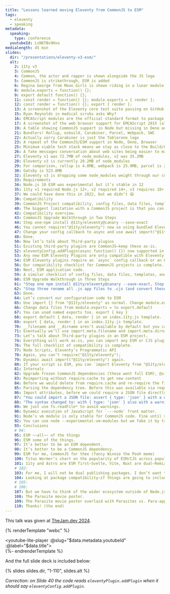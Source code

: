```yaml
---
title: "Lessons learned moving Eleventy from CommonJS to ESM"
tags:
  - eleventy
  - speaking
metadata:
  speaking:
    type: conference
  youtubeId: LsN6TBx9Hxo
medialength: 45 min
slides:
  dir: "/presentations/eleventy-v3-esm/"
  alt:
    2: 11ty v3
    3: CommonJS
    4: Common, the actor and rapper is shown alongside the JS logo
    5: CommonJS is strikethrough, ESM is added
    6: Regina George from Mean Girls is shown riding in a lunar module and says Get in Loser—We’re using Modules now
    8: module.exports = function() {};
    9: export default function() {};
    11: const render = function() {}; module.exports = { render };
    12: const render = function() {}; export { render };
    13: A screenshot of the Eleventy core test suite passing on GitHub actions (1048 tests) on Mac/Linux/Windows
    15: Ryan Reynolds in medical scrubs asks Why?
    16: EMCAScript modules are the official standard format to package JavaScript code for reuse. (via TC39 and the node.js documentation)
    17: A screenshot of the web browser support for EMCAScript 2015 (all green)
    19: A table showing CommonJS support in Node but missing in Deno and the Browser but ESM supported in all.
    21: Bundlers! Rollup, esbuild, Carabiner, Parcel, Webpack, SWC
    22: Actually sorry Carabiner is just the Toblerone logo
    23: A repeat of the CommonJS/ESM support in Node, Deno, Browser
    25: Minimum viable tech stack means we stay as close to the Build/no-build line as possible, avoiding as many dependencies as we can to stick as close to HTML/CSS/JS as we can.
    26: A fake messages conversation about web sites being easier to maintain because they do less!
    27: Eleventy v1 was 72.7MB of node_modules, v2 was 35.2MB
    28: Eleventy v3 is currently 20.2MB of node_modules
    29: For comparison, rollup is 4.8MB, webpack is 25.9MB, parcel is 281.9MB, esbuild is 9.9MB and swc is 47MB.
    30: Gatsby is 523.8MB
    32: Eleventy v3 is dropping some node_modules weight through our community survey results. Handlebars, Pug, Mustache, EJS, and Haml are all unpopular template syntaxes and we’ll move these into plugin-land.
    33: Requirements
    34: Node.js 10 ESM was experimental but it’s stable in 12
    35: 11ty v1 required Node.js 12+, v2 required 14+, v3 requires 18+
    37: We could have done this in 2022, but we didn’t 😅
    38: Compatibility
    39: CommonJS Project compatibility, config files, data files, template files, third party plugins.
    40: The biggest limitation with a CommonJS project is that you can’t require an ESM dependency (which Eleventy is, now)
    42: Compatibility overview.
    43: CommonJS Upgrade Walkthrough in Two Steps
    44: Step one—npm install @11ty/eleventy@canary --save-exact
    46: You cannot require("@11ty/eleventy") now so using bundled Eleventy plugins need to change.
    47: Change your config callback to async and use await import("@11ty/eleventy") to include them instead.
    48: Done.
    50: Now let’s talk about Third-party plugins
    51: Existing third-party plugins are CommonJS—keep these as-is.
    52: eleventyConfig.addPlugin(async function() {}) now supported in Eleventy v3
    53: Any new ESM Eleventy Plugins are only compatible with Eleventy v3
    54: ESM Eleventy plugins require an `async` config callback or an ESM configuration file—both of which are only supported in Eleventy v3
    56: Our compatibility checklist for CommonJS projects is complete.
    58: Next, ESM application code.
    59: A similar checklist of config files, data files, templates, and plugins.
    60: ESM Upgrade Walkthrough in Three Steps
    61: "Step one npm install @11ty/eleventy@canary --save-exact, Step two add type: 'module' to your package.json. All .js files in your project are now assumed to be ESM."
    62: "Step three rename all .js app files to .cjs (and convert these over to ESM as-needed or not at all)"
    63: Done.
    64: Let’s convert our configuration code to ESM
    65: Use import {} from "@11ty/eleventy" as normal. Change module.exports = to export.default
    66: Change data files from module.exports = to export.default
    67: You can used named exports too. export { key }
    68: export default { data, render } in an index.11ty.js template.
    69: export { data, render } in an index.11ty.js template.
    70: __filename and __dirname aren’t available by default but you can use import.meta.url and fileURLToPath to recreate these.
    71: Eventually we’ll use import.meta.filename and import.meta.dirname (not yet stable as of Node 21)
    73: Let’s talk about Third-party plugins in an ESM project.
    74: Everything will work as-is, you can import any ESM or CJS plugin from an ESM config file. Access to all the things!
    76: The full checklist of compatibility is complete.
    77: Node Scripts, Eleventy’s Programmatic API
    78: Again, you can’t require("@11ty/eleventy");
    79: Dynamic await import("@11ty/eleventy") again.
    80: If your script is ESM, you can `import Eleventy from "@11ty/eleventy"` directly.
    81: Internals
    82: Upgrade frozen CommonJS dependencies (these went full ESM), @sindresorhus/slugify, multimatch, bcp-47-normalize
    83: Reimporting without require.cache to get new content
    84: Before we would delete from require.cache and re-require the file. Now we await import with a cache buster URL parameter.
    85: Parsing the dependency tree. Before this was available via require.cache. Now we parse the JS with acorn (but it only happens for --serve/--watch)
    86: Import attributes, before we could require a JSON file directly. You can’t await import a JSON file now.
    87: "You could import a JSON file: assert { type: 'json' } with a warning"
    88: "The syntax changed to: with { type: 'json' } also with a warning"
    89: We just use fs.readFile* to avoid warnings.
    90: Dynamic execution of JavaScript for `---node` front matter.
    91: Node’s vm module is only stable for CommonJS code. Fine until you try to `import` something.
    92: You can use node --experimental-vm-modules but we fake it by transforming `import` to dynamic `import()` until this is stable.
    93: Conclusions
    # 94:
    95: ESM ~~all~~ of the things
    96: ESM some of the things.
    97: It’s better to be an ESM dependent.
    98: It’s better to be a CommonJS dependency.
    99: ESM for me, CommonJS for thee (fancy Winnie the Pooh meme)
    100: Titus Wormer’s chart on the popularity of ESM/CJS across popular npm packages. November 2023 had 68.8% CJS, 12.9% Faux, 7.5% Dual, 10.8% ESM
    101: 11ty and Astro are ESM first—Svelte, Vite, Nuxt are dual—Remix and Gatsby are faux—Next.js is CJS.
    # 102:
    103: For me, I will not be dual publishing packages. I don’t want the overhead.
    104: Looking at package compatibility—if things are going to include you, it’s tempting to use CommonJS . If you’re going to use other things, it’s better to be ESM.
    # 105:
    # 106:
    107: But we have to think of the wider ecosystem outside of Node.js (other runtimes and the Browser).
    108: The Parasite movie poster.
    109: The Parasite movie poster overlaid with Parasites vs. Para-apps.
    110: Thanks! (the end)
---
```

This talk was given at [TheJam.dev 2024](/web/thejam/).

{% renderTemplate "webc" %}<div><youtube-lite-player :@slug="$data.metadata.youtubeId" :@label="$data.title"></youtube-lite-player></div>{%- endrenderTemplate %}

And the full slide deck is included below:

{% slides slides.dir, "1-110", slides.alt %}

_Correction: on Slide 40 the code reads `eleventyPlugin.addPlugin` when it should say `eleventyConfig.addPlugin`._